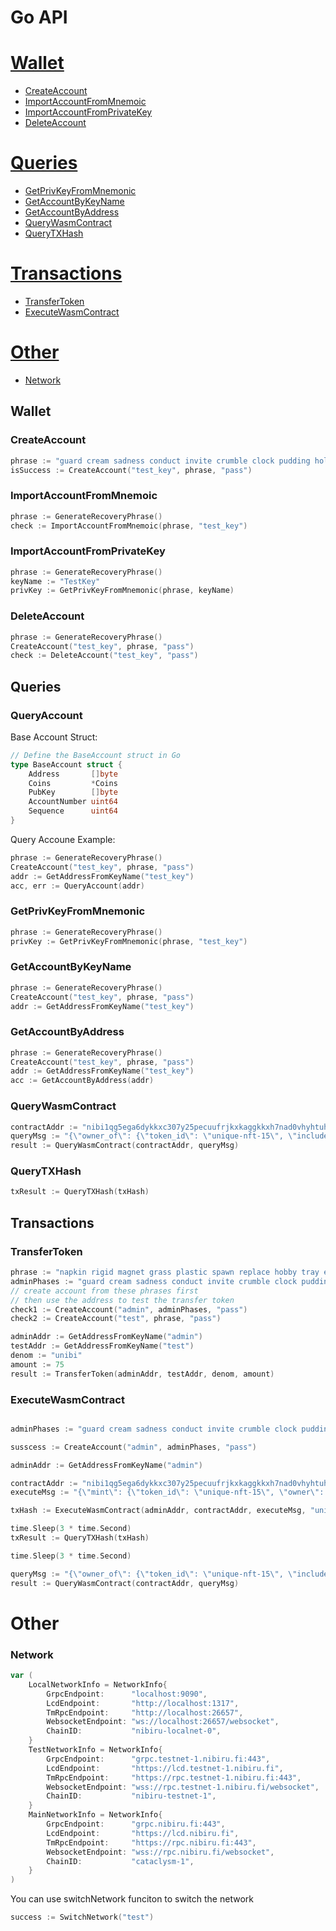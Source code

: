 # Go API

# [Wallet](#wallet)

- [CreateAccount](#createaccount)
- [ImportAccountFromMnemoic](#importaccountfrommnemoic)
- [ImportAccountFromPrivateKey](#importaccountfromprivatekey)
- [DeleteAccount](#deleteaccount)

# [Queries](#queries)

- [GetPrivKeyFromMnemonic](#getprivkeyfrommnemonic)
- [GetAccountByKeyName](#getaccountbykeyname)
- [GetAccountByAddress](#getaccountbyaddress)
- [QueryWasmContract](#guerywasmcontract)
- [QueryTXHash](#querytxhash)

# [Transactions](#transactions)

- [TransferToken](#transfertoken)
- [ExecuteWasmContract](#executewasmcontract)

# [Other](#other)

- [Network](#network)

## Wallet

### CreateAccount

```go
phrase := "guard cream sadness conduct invite crumble clock pudding hole grit liar hotel maid produce squeeze return argue turtle know drive eight casino maze host"
isSuccess := CreateAccount("test_key", phrase, "pass")
```

### ImportAccountFromMnemoic

```go
phrase := GenerateRecoveryPhrase()
check := ImportAccountFromMnemoic(phrase, "test_key")
```

### ImportAccountFromPrivateKey

```go
phrase := GenerateRecoveryPhrase()
keyName := "TestKey"
privKey := GetPrivKeyFromMnemonic(phrase, keyName)
```

### DeleteAccount

```go
phrase := GenerateRecoveryPhrase()
CreateAccount("test_key", phrase, "pass")
check := DeleteAccount("test_key", "pass")
```

## Queries

### QueryAccount

Base Account Struct:

```go
// Define the BaseAccount struct in Go
type BaseAccount struct {
	Address       []byte
	Coins         *Coins
	PubKey        []byte
	AccountNumber uint64
	Sequence      uint64
}
```

Query Accoune Example:

```go
phrase := GenerateRecoveryPhrase()
CreateAccount("test_key", phrase, "pass")
addr := GetAddressFromKeyName("test_key")
acc, err := QueryAccount(addr)
```

### GetPrivKeyFromMnemonic

```go
phrase := GenerateRecoveryPhrase()
privKey := GetPrivKeyFromMnemonic(phrase, "test_key")
```

### GetAccountByKeyName

```go
phrase := GenerateRecoveryPhrase()
CreateAccount("test_key", phrase, "pass")
addr := GetAddressFromKeyName("test_key")
```

### GetAccountByAddress

```go
phrase := GenerateRecoveryPhrase()
CreateAccount("test_key", phrase, "pass")
addr := GetAddressFromKeyName("test_key")
acc := GetAccountByAddress(addr)
```

### QueryWasmContract

```go
contractAddr := "nibi1qg5ega6dykkxc307y25pecuufrjkxkaggkkxh7nad0vhyhtuhw3slkhcux"
queryMsg := "{\"owner_of\": {\"token_id\": \"unique-nft-15\", \"include_expired\": false}}"
result := QueryWasmContract(contractAddr, queryMsg)
```

### QueryTXHash

```go
txResult := QueryTXHash(txHash)
```

## Transactions

### TransferToken

```go
phrase := "napkin rigid magnet grass plastic spawn replace hobby tray eternal pupil olive pledge nasty animal base bitter climb guess analyst fat neglect zoo earn"
adminPhases := "guard cream sadness conduct invite crumble clock pudding hole grit liar hotel maid produce squeeze return argue turtle know drive eight casino maze host"
// create account from these phrases first
// then use the address to test the transfer token
check1 := CreateAccount("admin", adminPhases, "pass")
check2 := CreateAccount("test", phrase, "pass")

adminAddr := GetAddressFromKeyName("admin")
testAddr := GetAddressFromKeyName("test")
denom := "unibi"
amount := 75
result := TransferToken(adminAddr, testAddr, denom, amount)
```

### ExecuteWasmContract

```go

adminPhases := "guard cream sadness conduct invite crumble clock pudding hole grit liar hotel maid produce squeeze return argue turtle know drive eight casino maze host"

susscess := CreateAccount("admin", adminPhases, "pass")

adminAddr := GetAddressFromKeyName("admin")

contractAddr := "nibi1qg5ega6dykkxc307y25pecuufrjkxkaggkkxh7nad0vhyhtuhw3slkhcux"
executeMsg := "{\"mint\": {\"token_id\": \"unique-nft-15\", \"owner\": \"nibi1zy7amen6h5e4whcta4ac656l0whsalzmnqrkc5\", \"token_uri\": \"https://metadata.com/nft1.json\"}}"

txHash := ExecuteWasmContract(adminAddr, contractAddr, executeMsg, "unibi", 75)

time.Sleep(3 * time.Second)
txResult := QueryTXHash(txHash)

time.Sleep(3 * time.Second)

queryMsg := "{\"owner_of\": {\"token_id\": \"unique-nft-15\", \"include_expired\": false}}"
result := QueryWasmContract(contractAddr, queryMsg)
```

# Other

### Network

```go
var (
	LocalNetworkInfo = NetworkInfo{
		GrpcEndpoint:      "localhost:9090",
		LcdEndpoint:       "http://localhost:1317",
		TmRpcEndpoint:     "http://localhost:26657",
		WebsocketEndpoint: "ws://localhost:26657/websocket",
		ChainID:           "nibiru-localnet-0",
	}
	TestNetworkInfo = NetworkInfo{
		GrpcEndpoint:      "grpc.testnet-1.nibiru.fi:443",
		LcdEndpoint:       "https://lcd.testnet-1.nibiru.fi",
		TmRpcEndpoint:     "https://rpc.testnet-1.nibiru.fi:443",
		WebsocketEndpoint: "wss://rpc.testnet-1.nibiru.fi/websocket",
		ChainID:           "nibiru-testnet-1",
	}
	MainNetworkInfo = NetworkInfo{
		GrpcEndpoint:      "grpc.nibiru.fi:443",
		LcdEndpoint:       "https://lcd.nibiru.fi",
		TmRpcEndpoint:     "https://rpc.nibiru.fi:443",
		WebsocketEndpoint: "wss://rpc.nibiru.fi/websocket",
		ChainID:           "cataclysm-1",
	}
)
```

You can use switchNetwork funciton to switch the network

```go
success := SwitchNetwork("test")
```
